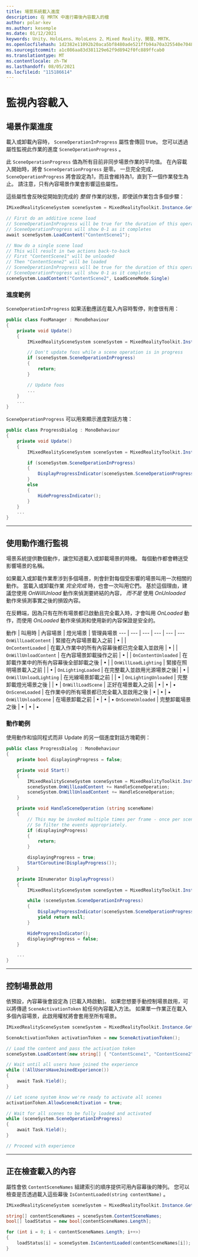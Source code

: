 ```yaml
---
title: 場景系統載入進度
description: 在 MRTK 中進行幕後內容載入的檔
author: polar-kev
ms.author: kesemple
ms.date: 01/12/2021
keywords: Unity、HoloLens、HoloLens 2、Mixed Reality、開發、MRTK、
ms.openlocfilehash: 1d2382e11092b20aca5bf8480ade521ffb94a70a325540e70487d7f581e8cf15
ms.sourcegitcommit: a1c086aa83d381129e62f9d8942f0fc889ffcab0
ms.translationtype: MT
ms.contentlocale: zh-TW
ms.lasthandoff: 08/05/2021
ms.locfileid: "115186614"
---
```

# <a name="monitoring-content-loading"></a>監視內容載入

## <a name="scene-operation-progress"></a>場景作業進度

載入或卸載內容時， `SceneOperationInProgress` 屬性會傳回 true。 您可以透過屬性監視此作業的進度 `SceneOperationProgress` 。

此 `SceneOperationProgress` 值為所有目前非同步場景作業的平均值。 在內容載入開始時，將會 `SceneOperationProgress` 是零。 一旦完全完成， `SceneOperationProgress` 將會設定為1，而且會維持為1，直到下一個作業發生為止。 請注意，只有內容場景作業會影響這些屬性。

這些屬性會反映從開始到完成的 *整個* 作業的狀態，即使該作業包含多個步驟：

```c#
IMixedRealitySceneSystem sceneSystem = MixedRealityToolkit.Instance.GetService<IMixedRealitySceneSystem>();

// First do an additive scene load
// SceneOperationInProgress will be true for the duration of this operation
// SceneOperationProgress will show 0-1 as it completes
await sceneSystem.LoadContent("ContentScene1");

// Now do a single scene load
// This will result in two actions back-to-back
// First "ContentScene1" will be unloaded
// Then "ContentScene2" will be loaded
// SceneOperationInProgress will be true for the duration of this operation
// SceneOperationProgress will show 0-1 as it completes
sceneSystem.LoadContent("ContentScene2", LoadSceneMode.Single)
```

### <a name="progress-examples"></a>進度範例

`SceneOperationInProgress` 如果活動應該在載入內容時暫停，則會很有用：

```c#
public class FooManager : MonoBehaviour
{
    private void Update()
    {
        IMixedRealitySceneSystem sceneSystem = MixedRealityToolkit.Instance.GetService<IMixedRealitySceneSystem>();

        // Don't update foos while a scene operation is in progress
        if (sceneSystem.SceneOperationInProgress)
        {
            return;
        }

        // Update foos
        ...
    }
    ...
}
```

`SceneOperationProgress` 可以用來顯示進度對話方塊：

```c#
public class ProgressDialog : MonoBehaviour
{
    private void Update()
    {
        IMixedRealitySceneSystem sceneSystem = MixedRealityToolkit.Instance.GetService<IMixedRealitySceneSystem>();

        if (sceneSystem.SceneOperationInProgress)
        {
            DisplayProgressIndicator(sceneSystem.SceneOperationProgress);
        }
        else
        {
            HideProgressIndicator();
        }
    }
    ...
}
```

---

## <a name="monitoring-with-actions"></a>使用動作進行監視

場景系統提供數個動作，讓您知道載入或卸載場景的時機。 每個動作都會轉送受影響場景的名稱。

如果載入或卸載作業牽涉到多個場景，則會針對每個受影響的場景叫用一次相關的動作。 當載入或卸載作業 *完全完成* 時，也會一次叫用它們。 基於這個理由，建議您使用 *OnWillUnload* 動作來偵測要終結的內容， *而不是* 使用 *OnUnloaded* 動作來偵測事實之後的損毀內容。

在反轉端，因為只有在所有場景都已啟動且完全載入時，才會叫用 *OnLoaded* 動作，而使用 *OnLoaded* 動作來偵測和使用新的內容保證是安全的。

動作 | 叫用時 | 內容場景 | 燈光場景 | 管理員場景
--- | --- | --- | --- | --- | ---
`OnWillLoadContent` | 緊接在內容場景載入之前 | • | |  
`OnContentLoaded` | 在載入作業中的所有內容幕後都已完全載入並啟用 | • | |
`OnWillUnloadContent` | 在內容場景卸載操作之前 | • | |
`OnContentUnloaded` | 在卸載作業中的所有內容幕後全部卸載之後 | • | |
`OnWillLoadLighting` | 緊接在照明場景載入之前 | | • |
`OnLightingLoaded` | 在完整載入並啟用光源場景之後| | • |
`OnWillUnloadLighting` | 在光線場景卸載之前 | | • |
`OnLightingUnloaded` | 完整卸載燈光場景之後 | | • |
`OnWillLoadScene` | 正好在場景載入之前 | • | • | •
`OnSceneLoaded` | 在作業中的所有場景都已完全載入並啟用之後 | • | • | •
`OnWillUnloadScene` | 在場景卸載之前 | • | • | •
`OnSceneUnloaded` | 完整卸載場景之後 |  • | • | •

### <a name="action-examples"></a>動作範例

使用動作和協同程式而非 Update 的另一個進度對話方塊範例：

```c#
public class ProgressDialog : MonoBehaviour
{
    private bool displayingProgress = false;

    private void Start()
    {
        IMixedRealitySceneSystem sceneSystem = MixedRealityToolkit.Instance.GetService<IMixedRealitySceneSystem>();
        sceneSystem.OnWillLoadContent += HandleSceneOperation;
        sceneSystem.OnWillUnloadContent += HandleSceneOperation;
    }

    private void HandleSceneOperation (string sceneName)
    {
        // This may be invoked multiple times per frame - once per scene being loaded or unloaded.
        // So filter the events appropriately.
        if (displayingProgress)
        {
            return;
        }

        displayingProgress = true;
        StartCoroutine(DisplayProgress());
    }

    private IEnumerator DisplayProgress()
    {
        IMixedRealitySceneSystem sceneSystem = MixedRealityToolkit.Instance.GetService<IMixedRealitySceneSystem>();

        while (sceneSystem.SceneOperationInProgress)
        {
            DisplayProgressIndicator(sceneSystem.SceneOperationProgress);
            yield return null;
        }

        HideProgressIndicator();
        displayingProgress = false;
    }

    ...
}
```

---

## <a name="controlling-scene-activation"></a>控制場景啟用

依預設，內容幕後會設定為 [已載入時啟動]。 如果您想要手動控制場景啟用，可以將傳遞 `SceneActivationToken` 給任何內容載入方法。 如果單一作業正在載入多個內容場景，此啟用權杖將會套用至所有場景。

```c#
IMixedRealitySceneSystem sceneSystem = MixedRealityToolkit.Instance.GetService<IMixedRealitySceneSystem>();

SceneActivationToken activationToken = new SceneActivationToken();

// Load the content and pass the activation token
sceneSystem.LoadContent(new string[] { "ContentScene1", "ContentScene2", "ContentScene3" }, LoadSceneMode.Additive, activationToken);

// Wait until all users have joined the experience
while (!AllUsersHaveJoinedExperience())
{
    await Task.Yield();
}

// Let scene system know we're ready to activate all scenes
activationToken.AllowSceneActivation = true;

// Wait for all scenes to be fully loaded and activated
while (sceneSystem.SceneOperationInProgress)
{
    await Task.Yield();
}

// Proceed with experience
```

---

## <a name="checking-which-content-is-loaded"></a>正在檢查載入的內容

屬性會依 `ContentSceneNames` 組建索引的順序提供可用內容幕後的陣列。 您可以檢查是否透過載入這些幕後 `IsContentLoaded(string contentName)` 。

```c#
IMixedRealitySceneSystem sceneSystem = MixedRealityToolkit.Instance.GetService<IMixedRealitySceneSystem>();

string[] contentSceneNames = sceneSystem.ContentSceneNames;
bool[] loadStatus = new bool[contentSceneNames.Length];

for (int i = 0; i < contentSceneNames.Length; i++>)
{
    loadStatus[i] = sceneSystem.IsContentLoaded(contentSceneNames[i]);
}
```
